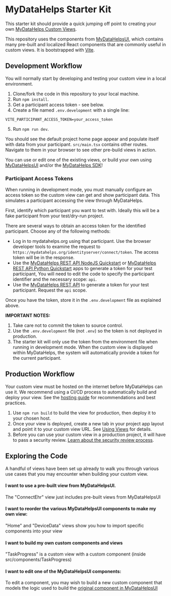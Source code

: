 # MyDataHelps Starter Kit

This starter kit should provide a quick jumping off point to creating your own [MyDataHelps Custom Views](https://developer.mydatahelps.org/views/).

This repository uses the components from [MyDataHelpsUI](https://github.com/CareEvolution/MyDataHelpsUI), which contains many pre-built and localized React components that are commonly useful in custom views.  It is bootstrapped with [Vite](https://vitejs.dev).

## Development Workflow

You will normally start by developing and testing your custom view in a local environment.

1. Clone/fork the code in this repository to your local machine.
2. Run `npm install`.
3. Get a participant access token - see below.
4. Create a file named `.env.development` with a single line:
```
VITE_PARTICIPANT_ACCESS_TOKEN=your_access_token
```
5. Run `npm run dev`.

You should see the default project home page appear and populate itself with data from your participant. ```src/main.tsx``` contains other routes. Navigate to them in your browser to see other pre-build views in action.

You can use or edit one of the existing views, or build your own using [MyDataHelpsUI](https://github.com/CareEvolution/MyDataHelpsUI) and/or the [MyDataHelps SDK](https://developer.mydatahelps.org/sdk/)!

### Participant Access Tokens

When running in development mode, you must manually configure an access token so the custom view can get and show participant data. This simulates a participant accessing the view through MyDataHelps.

First, identify which participant you want to test with. Ideally this will be a fake participant from your test/dry-run project. 

There are several ways to obtain an access token for the identified participant. Choose any of the following methods:

* Log in to mydatahelps.org using that participant. Use the browser developer tools to examine the request to `https://mydatahelps.org/identityserver/connect/token`. The access token will be in the response.
* Use the [MyDataHelps REST API NodeJS Quickstart](https://github.com/CareEvolution/mydatahelps-rest-api-node-quickstart) or [MyDataHelps REST API Python Quickstart](https://github.com/CareEvolution/mydatahelps-rest-api-python-quickstart) apps to generate a token for your test participant, You will need to edit the code to specify the participant identifier and the necessary scope: `api`.
* Use the [MyDataHelps REST API](https://developer.mydatahelps.org/embeddables/participant_tokens.html) to generate a token for your test participant. Request the `api` scope.

Once you have the token, store it in the `.env.development` file as explained above. 

**IMPORTANT NOTES:** 

1. Take care not to commit the token to source control.
2. Use the `.env.development` file (not `.env`) so the token is not deployed in production.
2. The starter kit will only use the token from the environment file when running in development mode. When the custom view is displayed within MyDataHelps, the system will automatically provide a token for the current participant.

## Production Workflow

Your custom view must be hosted on the internet before MyDataHelps can use it. We recommend using a CI/CD process to automatically build and deploy your view. See the [hosting guide](https://developer.mydatahelps.org/views/hosting.html) for recommendations and best practices. 

1. Use `npm run build` to build the view for production, then deploy it to your chosen host.
2. Once your view is deployed, create a new tab in your project app layout and point it to your custom view URL. See [Using Views](https://developer.mydatahelps.org/views/#use-view) for details.
3. Before you can use your custom view in a production project, it will have to pass a security review. [Learn about the security review process](https://developer.mydatahelps.org/views/review.html).

## Exploring the Code

A handful of views have been set up already to walk you through various use cases that you may encounter when building your custom view.

#### I want to use a pre-built view from MyDataHelpsUI.
The "ConnectEhr" view just includes pre-built views from MyDataHelpsUI

#### I want to reorder the various MyDataHelpsUI components to make my own view:
"Home" and "DeviceData" views show you how to import specific components into your view

#### I want to build my own custom components and views
"TaskProgress" is a custom view with a custom component (inside src/components/TaskProgress)

#### I want to edit one of the MyDataHelpsUI components:
To edit a component, you may wish to build a new custom component that models the logic used to build the [original component in MyDataHelpsUI](https://github.com/CareEvolution/MyDataHelpsUI/tree/main/src/components)

